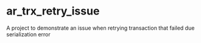 # ar_trx_retry_issue
A project to demonstrate an issue when retrying transaction that failed due serialization error
